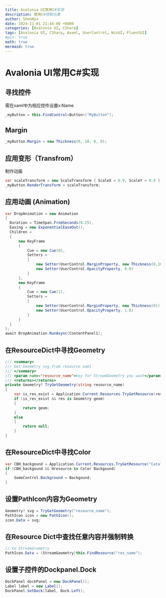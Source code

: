 ```yaml
---
title: Avalonia UI常用C#实现
description: 使用C#控制元素
author: ShenNya
date: 2024-11-01 21:44:00 +0800
categories: [Avalonia UI, CSharp]
tags: [Avalonia UI, CSharp, Axaml, UserControl, WinUI, FluentUI]
#pin: true
math: true
mermaid: true
---
```


# Avalonia UI常用C#实现

## 寻找控件

需在xaml中为相应控件设置x:Name

```csharp
_myButton = this.FindControl<Button>("MyButton");
```

## Margin

```csharp
_myButton.Margin = new Thickness(0, 10, 0, 0);
```

## 应用变形（Transfrom）

制作动画

```csharp
var scaleTransform = new ScaleTransform { ScaleX = 0.9, ScaleY = 0.9 };
_myButton.RenderTransform = scaleTransform;
```

## 应用动画 (Animation)

```csharp
var DropAnimation = new Animation
{
  Duration = TimeSpan.FromSeconds(0.25),
  Easing = new ExponentialEaseOut(),
  Children =
  {
      new KeyFrame
      {
          Cue = new Cue(0),
          Setters =
          {
              new Setter(UserControl.MarginProperty, new Thickness(0,100,0,0)),
              new Setter(UserControl.OpacityProperty, 0.0)
          }
      },
      new KeyFrame
      {
          Cue = new Cue(1),
          Setters =
          {
              new Setter(UserControl.MarginProperty, new Thickness(0)),
              new Setter(UserControl.OpacityProperty, 1.0)
          }
      }
  }
};
await DropAnimation.RunAsync(ContentPanel1);
```

## 在ResourceDict中寻找Geometry

```csharp
/// <summary>
/// Get Geometry svg from resource xaml
/// </summary>
/// <param name="resource_name">key for StreamGeometry you want</param>
/// <returns></returns>
private Geometry? TryGetGeometry(string resource_name)
{
    var is_res_exist = Application.Current.Resources.TryGetResource(resource_name, null, out var res);
    if (is_res_exist && res is Geometry geom)
    {
        return geom;
    }
    else
    {
        return null;
    }
}
```

## 在ResourceDict中寻找Color

```csharp
var CBH_backgound = Application.Current.Resources.TryGetResource("CatalogBaseHighColor", null, out var Hresource);
if (CBH_backgound && Hresource is Color Backgound)
{
    SomeControl.Background = Backgound;
}
```

## 设置PathIcon内容为Geometry

```csharp
Geometry? svg = TryGetGeometry("resource_name");
PathIcon icon = new PathIcon();
icon.Data = svg;
```

## 在Resource Dict中查找任意内容并强制转换

```csharp
// to StreamGrometry
PathIcon.Data = (StreamGeometry)this.FindResource("res_name");
```

## 设置子控件的Dockpanel.Dock

```csharp
DockPanel dockPanel = new DockPanel();
Label label = new Label();
DockPanel.SetDock(label, Dock.Left);
```

